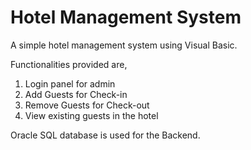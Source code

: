 # Hotel Management System

A simple hotel management system using Visual Basic.

Functionalities provided are,

1. Login panel for admin
2. Add Guests for Check-in
3. Remove Guests for Check-out
4. View existing guests in the hotel

Oracle SQL database is used for the Backend.
